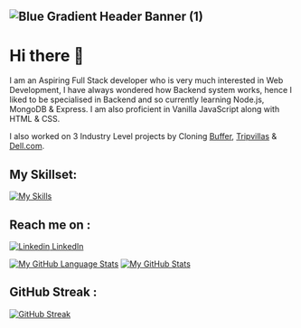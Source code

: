 ## ![Blue Gradient Header Banner (1)](https://user-images.githubusercontent.com/112754832/215061523-7e21b628-bc42-418e-98cf-e58bb3912026.png)

# Hi there 👋

I am an Aspiring Full Stack developer who is very much interested in Web Development, I have always wondered how Backend system works, hence I liked to be specialised in Backend and so currently learning Node.js, MongoDB & Express.
I am also proficient in Vanilla JavaScript along with HTML & CSS.
 

I also worked on 3 Industry Level projects by Cloning [Buffer](https://symphonious-beijinho-ddb7b9.netlify.app/), [Tripvillas](https://lustrous-quokka-d5e991.netlify.app/) & [Dell.com](https://snazzy-gelato-c02112.netlify.app/). 


## My Skillset:

   [![My Skills](https://skillicons.dev/icons?i=js,html,css,express,mongodb,nodejs)](https://skillicons.dev)
   

 ##  Reach me on :

  [![Linkedin](https://i.stack.imgur.com/gVE0j.png) LinkedIn](https://www.linkedin.com/in/dhaanu/)
     &nbsp; 



<!-- ## My GitHub Stats: -->
[![My GitHub Language Stats](https://github-readme-stats.vercel.app/api/top-langs/?username=dhaanui&langs_count=5&theme=tokyonight)]()     [![My GitHub Stats](https://github-readme-stats.vercel.app/api/?username=dhaanui&count_private=true&theme=tokyonight&showicons=true)]()





## GitHub Streak :
[![GitHub Streak](https://github-readme-streak-stats.herokuapp.com?user=DhaanuI&theme=Javascript-dark)](https://git.io/streak-stats)

<!--
**DhaanuI/DhaanuI** is a ✨ _special_ ✨ repository because its `README.md` (this file) appears on your GitHub profile.

Here are some ideas to get you started:


- 🌱 I’m currently learning Node 
- 👯 I’m looking to collaborate on ...
- 🤔 I’m looking for help with ...
- 💬 Ask me about ...
- 📫 How to reach me: ...
- 😄 Pronouns: ...
- ⚡ Fun fact: ...
-->
